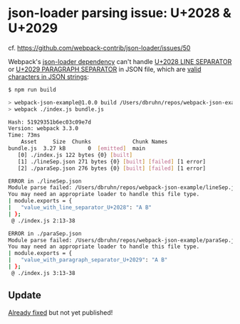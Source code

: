# json-loader parsing issue: U+2028 & U+2029

cf. https://github.com/webpack-contrib/json-loader/issues/50

Webpack's [json-loader dependency](https://github.com/webpack-contrib/json-loader) can't handle [U+2028 LINE SEPARATOR](http://www.fileformat.info/info/unicode/char/2028/index.htm) or [U+2029 PARAGRAPH SEPARATOR](http://www.fileformat.info/info/unicode/char/2029/index.htm) in JSON file, which are [valid characters in JSON strings](http://timelessrepo.com/json-isnt-a-javascript-subset):

```bash
$ npm run build

> webpack-json-example@1.0.0 build /Users/dbruhn/repos/webpack-json-example
> webpack ./index.js bundle.js

Hash: 51929351b6ec03c09e7d
Version: webpack 3.3.0
Time: 73ms
    Asset     Size  Chunks             Chunk Names
bundle.js  3.27 kB       0  [emitted]  main
   [0] ./index.js 122 bytes {0} [built]
   [1] ./lineSep.json 271 bytes {0} [built] [failed] [1 error]
   [2] ./paraSep.json 276 bytes {0} [built] [failed] [1 error]

ERROR in ./lineSep.json
Module parse failed: /Users/dbruhn/repos/webpack-json-example/lineSep.json Unterminated string constant (2:37)
You may need an appropriate loader to handle this file type.
| module.exports = {
| 	"value_with_line_separator_U+2028": "A B"
| };
 @ ./index.js 2:13-38

ERROR in ./paraSep.json
Module parse failed: /Users/dbruhn/repos/webpack-json-example/paraSep.json Unterminated string constant (2:42)
You may need an appropriate loader to handle this file type.
| module.exports = {
| 	"value_with_paragraph_separator_U+2029": "A B"
| };
 @ ./index.js 3:13-38
```

## Update

[Already fixed](https://github.com/webpack-contrib/json-loader/commit/3b3069fa3f9deb35cc625c6c388e234a240ee312) but not yet published!
